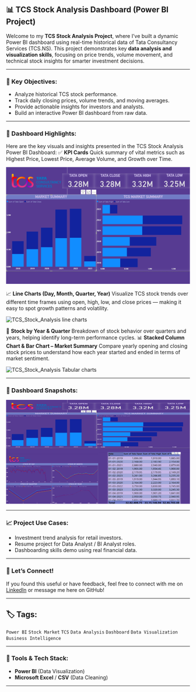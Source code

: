 
## 📊 TCS Stock Analysis Dashboard (Power BI Project)

Welcome to my **TCS Stock Analysis Project**, where I’ve built a dynamic Power BI dashboard using real-time historical data of Tata Consultancy Services (TCS.NS). This project demonstrates key **data analysis and visualization skills**, focusing on price trends, volume movement, and technical stock insights for smarter investment decisions.

---

### 🧠 Key Objectives:

* Analyze historical TCS stock performance.
* Track daily closing prices, volume trends, and moving averages.
* Provide actionable insights for investors and analysts.
* Build an interactive Power BI dashboard from raw data.

---

### 📌 Dashboard Highlights:

Here are the key visuals and insights presented in the TCS Stock Analysis Power BI Dashboard:
✅ **KPI Cards**
Quick summary of vital metrics such as Highest Price, Lowest Price, Average Volume, and Growth over Time.

![TCS Stock Analysis KPI's](https://github.com/SREEJITA1904/TCS-STOCK-ANALYSIS/raw/main/KPI'S%20%26%20BAR%20CHARTS.png)

📈 **Line Charts (Day, Month, Quarter, Year)**
Visualize TCS stock trends over different time frames using open, high, low, and close prices — making it easy to spot growth patterns and volatility.

![TCS_Stock_Analysis line charts](dashboard.png)

📅 **Stock by Year & Quarter**
Breakdown of stock behavior over quarters and years, helping identify long-term performance cycles.
📊 **Stacked Column Chart & Bar Chart – Market Summary**
Compare yearly opening and closing stock prices to understand how each year started and ended in terms of market sentiment.

![TCS_Stock_Analysis Tabular charts](dashboard.png)


---

### 📸  Dashboard Snapshots:

![TCS Stock Dashboard](https://github.com/SREEJITA1904/TCS-STOCK-ANALYSIS/raw/main/Dashboard%20Snapshot)

---



### 📈 Project Use Cases:

* Investment trend analysis for retail investors.
* Resume project for Data Analyst / BI Analyst roles.
* Dashboarding skills demo using real financial data.

---

### 🙌 Let’s Connect!

If you found this useful or have feedback, feel free to connect with me on [LinkedIn](https://www.linkedin.com/in/sreejitaguha-dataanalyst/) or message me here on GitHub!

---

## 🏷️ Tags:

`Power BI` `Stock Market` `TCS` `Data Analysis` `Dashboard` `Data Visualization` `Business Intelligence`

---

### 🧰 Tools & Tech Stack:

* **Power BI** (Data Visualization)
* **Microsoft Excel** / **CSV** (Data Cleaning)

---

